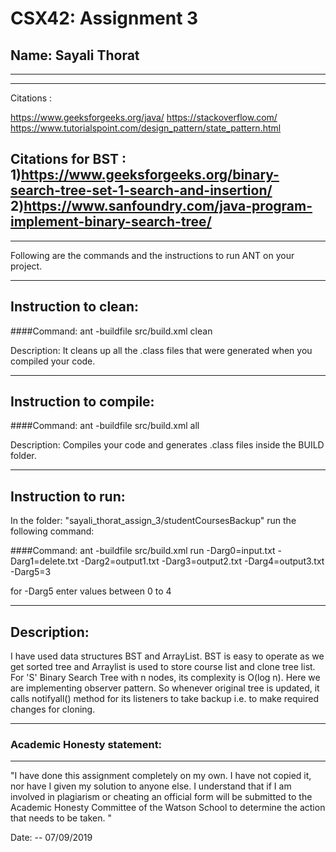 # CSX42: Assignment 3
## Name: Sayali Thorat

-----------------------------------------------------------------------
-----------------------------------------------------------------------
Citations :

https://www.geeksforgeeks.org/java/
https://stackoverflow.com/
https://www.tutorialspoint.com/design_pattern/state_pattern.html

Citations for BST :
1)https://www.geeksforgeeks.org/binary-search-tree-set-1-search-and-insertion/
2)https://www.sanfoundry.com/java-program-implement-binary-search-tree/
-----------------------------------------------------------------------
-----------------------------------------------------------------------
Following are the commands and the instructions to run ANT on your project.

-----------------------------------------------------------------------
## Instruction to clean:

####Command: ant -buildfile src/build.xml clean

Description: It cleans up all the .class files that were generated when you
compiled your code.

-----------------------------------------------------------------------
## Instruction to compile:

####Command: ant -buildfile src/build.xml all

Description: Compiles your code and generates .class files inside the BUILD folder.

-----------------------------------------------------------------------
## Instruction to run:

In the folder: "sayali_thorat_assign_3/studentCoursesBackup" run the following command:

####Command: ant -buildfile src/build.xml run -Darg0=input.txt -Darg1=delete.txt -Darg2=output1.txt -Darg3=output2.txt -Darg4=output3.txt -Darg5=3

for -Darg5 enter values between 0 to 4

-----------------------------------------------------------------------
## Description:

I have used data structures BST and ArrayList.
BST is easy to operate as we get sorted tree and Arraylist is used to store course list and clone tree list.
For 'S' Binary Search Tree with n nodes, its complexity is O(log n).
Here we are implementing observer pattern.
So whenever original tree is updated, it calls notifyall() method for its listeners to take backup i.e. to make required changes for cloning.


-----------------------------------------------------------------------
### Academic Honesty statement:
-----------------------------------------------------------------------

"I have done this assignment completely on my own. I have not copied
it, nor have I given my solution to anyone else. I understand that if
I am involved in plagiarism or cheating an official form will be
submitted to the Academic Honesty Committee of the Watson School to
determine the action that needs to be taken. "

Date: -- 07/09/2019
